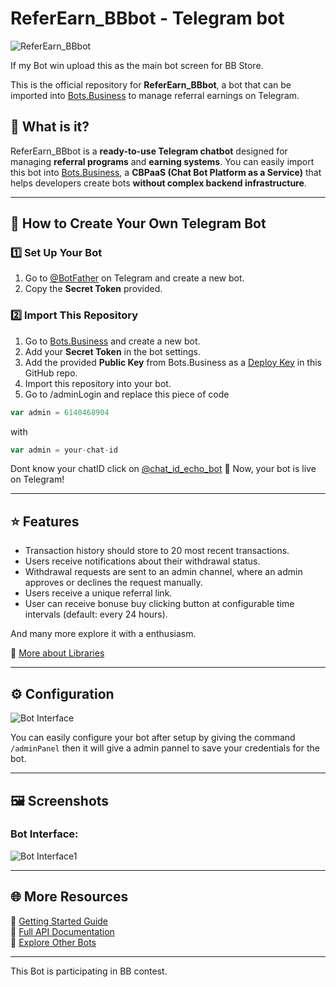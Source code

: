 
# ReferEarn_BBbot - Telegram bot

![ReferEarn_BBbot](https://i.ibb.co/rRTtmPJ8/1-20250322-204534-0000.jpg)  

If my Bot win upload this as the main bot screen for BB Store. 

This is the official repository for **ReferEarn_BBbot**, a bot that can be imported into [Bots.Business](https://bots.business) to manage referral earnings on Telegram.  

## 📌 What is it?  
ReferEarn_BBbot is a **ready-to-use Telegram chatbot** designed for managing **referral programs** and **earning systems**. You can easily import this bot into [Bots.Business](https://bots.business), a **CBPaaS (Chat Bot Platform as a Service)** that helps developers create bots **without complex backend infrastructure**.  

---

## 🚀 How to Create Your Own Telegram Bot  

### 1️⃣ Set Up Your Bot  
1. Go to [@BotFather](https://telegram.me/BotFather) on Telegram and create a new bot.  
2. Copy the **Secret Token** provided.  

### 2️⃣ Import This Repository  
1. Go to [Bots.Business](https://bots.business) and create a new bot.  
2. Add your **Secret Token** in the bot settings.  
3. Add the provided **Public Key** from Bots.Business as a [Deploy Key](https://developer.github.com/v3/guides/managing-deploy-keys/#deploy-keys) in this GitHub repo.  
4. Import this repository into your bot.  
5. Go to /adminLogin and replace this piece of code 

```js
var admin = 6140468904
```

with
```js
var admin = your-chat-id
```

Dont know your chatID click on [@chat_id_echo_bot](https://t.me/chat_id_echo_bot)
🎉 Now, your bot is live on Telegram!  

---


## ⭐ Features

- Transaction history should store to 20 most recent transactions.
- Users receive notifications about their withdrawal status.
- Withdrawal requests are sent to an admin channel, where an admin approves or declines the request manually.
- Users receive a unique referral link.
- User can receive bonuse buy clicking button at configurable time intervals (default: every 24 hours).

And many more explore it with a enthusiasm.

📖 [More about Libraries](https://help.bots.business/git/library)  

---
## ⚙️ Configuration 

![Bot Interface](https://i.ibb.co/fYcFrRkW/4-20250322-204535-0001.jpg) 

You can easily configure your bot after setup by giving the command `/adminPanel` then it will give a admin pannel to save your credentials for the bot.

---

## 🖼️ Screenshots  
### Bot Interface:  

![Bot Interface1](https://i.ibb.co/BHH42TxC/IMG-20250322-204853-525.jpg)

---

## 🌐 More Resources  
🔹 [Getting Started Guide](https://help.bots.business/getting-started)  
🔹 [Full API Documentation](https://api.bots.business/docs#/docs/summary)  
🔹 [Explore Other Bots](https://bots.business/)  

---

This Bot is participating in BB contest.
